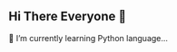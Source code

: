 ## Hi There Everyone 👋
🔭 I’m currently learning Python language...

<!--
**Ritika4040/Ritika4040** is a ✨ _special_ ✨ repository because its `README.md` (this file) appears on your GitHub profile.

Here are some ideas to get you started:

- 🔭 I’m currently working on ...
- 🌱 I’m currently learning ...
- 👯 I’m looking to collaborate on ...
- 🤔 I’m looking for help with ...
- 💬 Ask me about ...
- 📫 How to reach me: [ritikadwivedi40@gmail.com]
- 😄 Pronouns: ...
- ⚡ Fun fact: I believe every good book has the power to change your perspective.
-->
